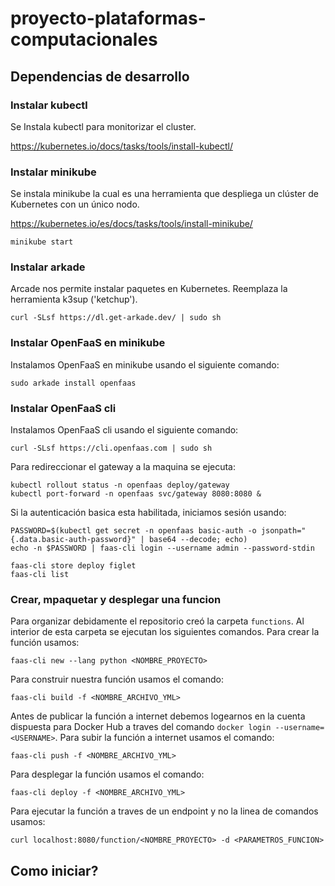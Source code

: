 # proyecto-plataformas-computacionales

## Dependencias de desarrollo

### Instalar kubectl
Se Instala kubectl para monitorizar el cluster.

https://kubernetes.io/docs/tasks/tools/install-kubectl/

### Instalar minikube
Se instala minikube la cual es una herramienta que despliega un clúster de Kubernetes con un único nodo.

https://kubernetes.io/es/docs/tasks/tools/install-minikube/

```
minikube start
```

### Instalar arkade

Arcade nos permite instalar paquetes en Kubernetes. Reemplaza la herramienta k3sup ('ketchup').

```
curl -SLsf https://dl.get-arkade.dev/ | sudo sh
```

### Instalar OpenFaaS en minikube

Instalamos OpenFaaS en minikube usando el siguiente comando:

```
sudo arkade install openfaas
```

### Instalar OpenFaaS cli

Instalamos OpenFaaS cli usando el siguiente comando:

```
curl -SLsf https://cli.openfaas.com | sudo sh
```

Para redireccionar el gateway a la maquina se ejecuta:

```
kubectl rollout status -n openfaas deploy/gateway
kubectl port-forward -n openfaas svc/gateway 8080:8080 &
```

Si la autenticación basica esta habilitada, iniciamos sesión usando:

```
PASSWORD=$(kubectl get secret -n openfaas basic-auth -o jsonpath="{.data.basic-auth-password}" | base64 --decode; echo)
echo -n $PASSWORD | faas-cli login --username admin --password-stdin

faas-cli store deploy figlet
faas-cli list
```

### Crear, mpaquetar y desplegar una funcion

Para organizar debidamente el repositorio creó la carpeta `functions`. Al interior de esta carpeta se ejecutan los siguientes comandos. Para crear la función usamos:

```
faas-cli new --lang python <NOMBRE_PROYECTO>
```

Para construir nuestra función usamos el comando:

```
faas-cli build -f <NOMBRE_ARCHIVO_YML>
```

Antes de publicar la función a internet debemos logearnos en la cuenta dispuesta para Docker Hub a traves del comando `docker login --username=<USERNAME>`. Para subir la función a internet usamos el comando:

```
faas-cli push -f <NOMBRE_ARCHIVO_YML>
```

Para desplegar la función usamos el comando:
```
faas-cli deploy -f <NOMBRE_ARCHIVO_YML>
```

Para ejecutar la función a traves de un endpoint y no la linea de comandos usamos:
```
curl localhost:8080/function/<NOMBRE_PROYECTO> -d <PARAMETROS_FUNCION>
```

## Como iniciar? 





